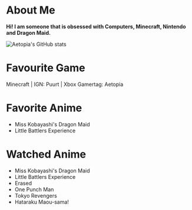 # About Me
<b>Hi! I am someone that is obsessed with Computers, Minecraft, Nintendo and Dragon Maid.</b>  

![Aetopia's GitHub stats](https://github-readme-stats.vercel.app/api?username=Aetopia)

# Favourite Game
Minecraft | IGN: Puurt | Xbox Gamertag: Aetopia

# Favorite Anime

- Miss Kobayashi's Dragon Maid     
- Little Battlers Experience 

# Watched Anime

- Miss Kobayashi's Dragon Maid     
- Little Battlers Experience   
- Erased   
- One Punch Man  
- Tokyo Revengers 
- Hataraku Maou-sama!

